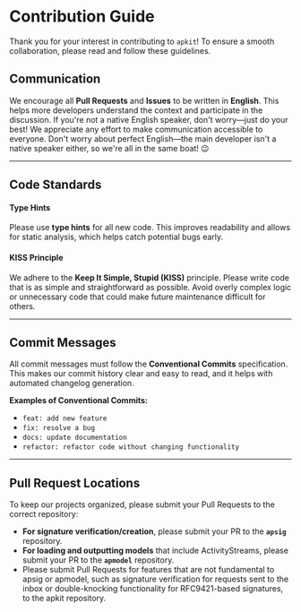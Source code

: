 # Contribution Guide

Thank you for your interest in contributing to `apkit`! To ensure a smooth collaboration, please read and follow these guidelines.

## Communication

We encourage all **Pull Requests** and **Issues** to be written in **English**. This helps more developers understand the context and participate in the discussion. If you're not a native English speaker, don't worry—just do your best! We appreciate any effort to make communication accessible to everyone. Don't worry about perfect English—the main developer isn't a native speaker either, so we're all in the same boat! 😉 

---

## Code Standards

#### Type Hints
Please use **type hints** for all new code. This improves readability and allows for static analysis, which helps catch potential bugs early.

#### KISS Principle
We adhere to the **Keep It Simple, Stupid (KISS)** principle. Please write code that is as simple and straightforward as possible. Avoid overly complex logic or unnecessary code that could make future maintenance difficult for others.

---

## Commit Messages

All commit messages must follow the **Conventional Commits** specification. This makes our commit history clear and easy to read, and it helps with automated changelog generation.

**Examples of Conventional Commits:**

* `feat: add new feature`
* `fix: resolve a bug`
* `docs: update documentation`
* `refactor: refactor code without changing functionality`

---

## Pull Request Locations

To keep our projects organized, please submit your Pull Requests to the correct repository:

* **For signature verification/creation**, please submit your PR to the **`apsig`** repository.
* **For loading and outputting models** that include ActivityStreams, please submit your PR to the **`apmodel`** repository.
* Please submit Pull Requests for features that are not fundamental to apsig or apmodel, such as signature verification for requests sent to the inbox or double-knocking functionality for RFC9421-based signatures, to the apkit repository.
